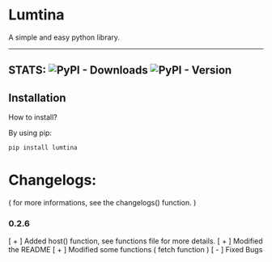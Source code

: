 # Lumtina

A simple and easy python library.

-----------
STATS: 
![PyPI - Downloads](https://img.shields.io/pypi/dm/lumtina)
![PyPI - Version](https://img.shields.io/pypi/v/lumtina)
-----------

## Installation

How to install?

By using pip:

```bash
pip install lumtina
```

# Changelogs:
( for more informations, see the changelogs() function. )

 ### 0.2.6
 [ + ] Added host() function, see functions file for more details.
 [ + ] Modified the README
 [ + ] Modified some functions ( fetch function )
 [ - ] Fixed Bugs
 




